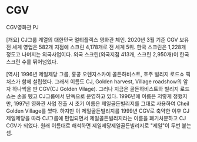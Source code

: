 # CGV
CGV영화관 PJ

[개요]
CJ그룹 계열의 대한민국 멀티플렉스 영화관 체인. 2020년 3월 기준 CGV 보유 전 세계 영업은 582개 지점에 스크린 4,178개로 전 세계 5위. 한국 스크린은 1,228개 정도고 나머지는 외국사업이다. 외국 스크린(외국지점 413개, 스크린 2,950개)이 한국 스크린 수를 뛰어넘었다.

[역사]
1996년 제일제당 그룹, 홍콩 오렌지스카이 골든하비스트, 호주 빌리지 로드쇼 픽처스가 함께 설립했다. 그래서 이름도 CJ, Golden harvest, Village roadshow의 앞자 하나씩을 딴 CGV(CJ Golden Vilage). 그러나 지금은 골든하비스트와 빌리지 로드쇼는 손을 뗐고 CJ그룹에서 단독으로 운영하고 있다. 1996년에 이름은 저렇게 정했지만, 1997년 영화관 사업 진출 시 초기 이름은 제일골든빌리지를 그대로 사용하여 Cheil Golden Village를 썼다. 하지만 이 제일골든빌리지를 1999년 CGV로 축약한 이후 CJ제일제당을 따라 CJ그룹에 편입되면서 제일골든빌리지라는 이름을 폐기처분하고 CJ CGV가 되었다. 원래 이름대로 해석하면 제일제당제일골든빌리지로 "제일"이 두번 붙는 셈.
